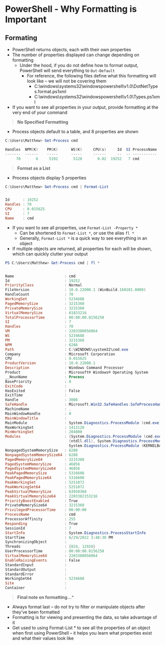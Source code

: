 # PowerShell - Why Formatting is Important

## **Formating**

- PowerShell returns objects, each with their own properties
- The number of properties displayed can change depending on formatting
    - Under the hood, if you do not define how to format output, PowerShell will send everything to `Out-Default`
        - For reference, the following files define what this formatting will look like – we will not be covering them
            - C:\windows\systems32\windowspowershell\v1.0\DotNetTypes.format.ps1xml
            - C:\windows\systems32\windowspowershell\v1.0\Types.ps1xml
- If you want to see all properties in your output, provide formatting at the very end of your command

> **No Specified Formatting**

- Process objects default to a table, and 8 properties are shown

```PowerShell
C:\Users\Matthew> Get-Process cmd

Handles  NPM(K)    PM(K)      WS(K)     CPU(s)     Id  SI ProcessName
-------  ------    -----      -----     ------     --  -- -----------
     70       6     5192       5128       0.02  19252   7 cmd
```

> **Format as a List**

- Process objects display 5 properties

```PowerShell
C:\Users\Matthew> Get-Process cmd | Format-List


Id      : 19252
Handles : 70
CPU     : 0.015625
SI      : 7
Name    : cmd
```

- If you want to see all properties, use `Format-List -Property *`
    - Can be shortened to `Format-List *`, or use the alias `fl *`
    - Generally, `Format-List *` is a quick way to see everything in an object
- If multiple objects are returned, all properties for each will be shown, which can quickly clutter your output

```PowerShell
PS C:\Users\Matthew> Get-Process cmd | fl *


Name                       : cmd
Id                         : 19252
PriorityClass              : Normal
FileVersion                : 10.0.22000.1 (WinBuild.160101.0800)
HandleCount                : 70
WorkingSet                 : 5234688
PagedMemorySize            : 3215360
PrivateMemorySize          : 3215360
VirtualMemorySize          : 61833216
TotalProcessorTime         : 00:00:00.0156250
SI                         : 7
Handles                    : 70
VM                         : 2203380056064
WS                         : 5234688
PM                         : 3215360
NPM                        : 6288
Path                       : C:\WINDOWS\system32\cmd.exe
Company                    : Microsoft Corporation
CPU                        : 0.015625
ProductVersion             : 10.0.22000.1
Description                : Windows Command Processor
Product                    : Microsoft® Windows® Operating System
__NounName                 : Process
BasePriority               : 8
ExitCode                   :
HasExited                  : False
ExitTime                   :
Handle                     : 3008
SafeHandle                 : Microsoft.Win32.SafeHandles.SafeProcessHandle
MachineName                : .
MainWindowHandle           : 0
MainWindowTitle            :
MainModule                 : System.Diagnostics.ProcessModule (cmd.exe)
MaxWorkingSet              : 1413120
MinWorkingSet              : 204800
Modules                    : {System.Diagnostics.ProcessModule (cmd.exe), System.Diagnostics.ProcessModule
                             (ntdll.dll), System.Diagnostics.ProcessModule (KERNEL32.DLL),
                             System.Diagnostics.ProcessModule (KERNELBASE.dll)...}
NonpagedSystemMemorySize   : 6288
NonpagedSystemMemorySize64 : 6288
PagedMemorySize64          : 3215360
PagedSystemMemorySize      : 46856
PagedSystemMemorySize64    : 46856
PeakPagedMemorySize        : 5316608
PeakPagedMemorySize64      : 5316608
PeakWorkingSet             : 5251072
PeakWorkingSet64           : 5251072
PeakVirtualMemorySize      : 63930368
PeakVirtualMemorySize64    : 2203382153216
PriorityBoostEnabled       : True
PrivateMemorySize64        : 3215360
PrivilegedProcessorTime    : 00:00:00
ProcessName                : cmd
ProcessorAffinity          : 255
Responding                 : True
SessionId                  : 7
StartInfo                  : System.Diagnostics.ProcessStartInfo
StartTime                  : 6/29/2022 3:48:30 PM
SynchronizingObject        :
Threads                    : {824, 12928}
UserProcessorTime          : 00:00:00.0156250
VirtualMemorySize64        : 2203380056064
EnableRaisingEvents        : False
StandardInput              :
StandardOutput             :
StandardError              :
WorkingSet64               : 5234688
Site                       :
Container                  :
```

> **Final note on formatting...***

- Always format last – do not try to filter or manipulate objects after they’ve been formatted
- Formatting is for viewing and presenting the data, so take advantage of it
- Get used to using Format-List * to see all the properties of an object when first using PowerShell – it helps you learn what properties exist and what their values look like